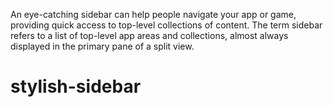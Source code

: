 An eye-catching sidebar can help people navigate your app or game, providing quick access to top-level collections of content. The term sidebar refers to a list of top-level app areas and collections, almost always displayed in the primary pane of a split view.
# stylish-sidebar
